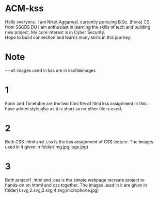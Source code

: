 ﻿# ACM-kss
Hello  everyone. I am Niket Aggarwal.
currently pursuing B.Sc. (hons) CS from SSCBS DU
I am enthusiast in learning the skills of tech and building new project.
My core interest is in Cyber Security.
<br>
Hope to build connection and learns many skills in this journey.
<br>
# Note
---all images used in kss are in kssfileimages
# 1
Form and Timetable are the two html file of html kss assignment in this i have added style also as it is short so no other file is used.
<br>
# 2
Both CSS .html and .css is the kss assignment of CSS lecture. The images used in it given in folder(img.jpg,logo.jpg)
<br>
 # 3
 Both project1 .html and .css is the simple webpage recreate project to hands-on on htnml and css together. The images used in it are given in folder(1.svg,2.svg,3.svg,4.svg,microphone.jpg)